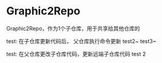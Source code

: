 # Graphic2Repo
Graphic2Repo，作为1个子仓库，用于共享给其他仓库的

test: 在子仓库更新代码后， 父仓库执行命令更新
test2~
test3~

test: 在父仓库更改子仓库代码，更新远端子仓库代码
test 2
